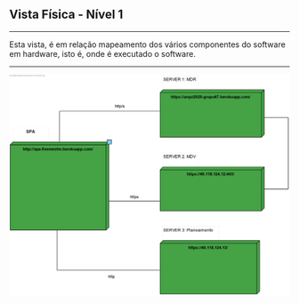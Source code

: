 ## Vista Física - Nível 1

------------------------------
Esta vista, é em relação mapeamento dos vários componentes do software em hardware, isto é, onde é executado o software.

--------------------------------
![VF](VF_LVL1.png)